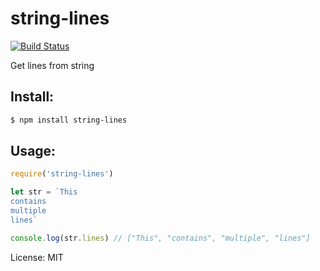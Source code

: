 string-lines
====
[![Build Status](https://travis-ci.org/TakeshiTseng/string-lines.svg?branch=master)](https://travis-ci.org/TakeshiTseng/string-lines)

Get lines from string

## Install:
```bash
$ npm install string-lines
```

## Usage:
```js
require('string-lines')

let str = `This
contains
multiple
lines`

console.log(str.lines) // ["This", "contains", "multiple", "lines"]
```

License: MIT

